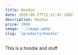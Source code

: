 ```yaml
---
title: Hoodie
date: 2020-08-27T12:22:43.109Z
description: Hoodie
price: 2000
image: './image.webp'
slug: '/products/hoodie'
---
```

This is a hoodie and stuff
